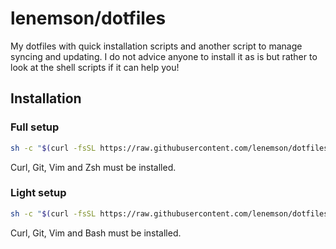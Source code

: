 # lenemson/dotfiles

My dotfiles with quick installation scripts
and another script to manage syncing and updating.
I do not advice anyone to install it as is but rather
to look at the shell scripts if it can help you!

## Installation

### Full setup

```sh
sh -c "$(curl -fsSL https://raw.githubusercontent.com/lenemson/dotfiles/master/setup.sh)"
```

Curl, Git, Vim and Zsh must be installed.

### Light setup

```sh
sh -c "$(curl -fsSL https://raw.githubusercontent.com/lenemson/dotfiles/master/setup-mini.sh)"
```

Curl, Git, Vim and Bash must be installed.
